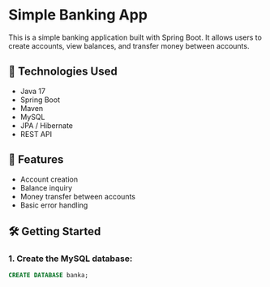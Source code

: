 # Simple Banking App

This is a simple banking application built with Spring Boot. It allows users to create accounts, view balances, and transfer money between accounts.

## 🔧 Technologies Used

- Java 17
- Spring Boot
- Maven
- MySQL
- JPA / Hibernate
- REST API

## 🚀 Features

- Account creation
- Balance inquiry
- Money transfer between accounts
- Basic error handling

## 🛠️ Getting Started

### 1. Create the MySQL database:

```sql
CREATE DATABASE banka;
